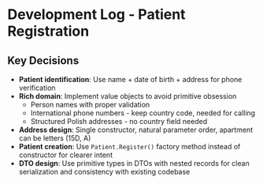 # Development Log - Patient Registration

## Key Decisions

- **Patient identification**: Use name + date of birth + address for phone verification
- **Rich domain**: Implement value objects to avoid primitive obsession
  - Person names with proper validation
  - International phone numbers - keep country code, needed for calling  
  - Structured Polish addresses - no country field needed
- **Address design**: Single constructor, natural parameter order, apartment can be letters (15D, A)
- **Patient creation**: Use `Patient.Register()` factory method instead of constructor for clearer intent
- **DTO design**: Use primitive types in DTOs with nested records for clean serialization and consistency with existing codebase